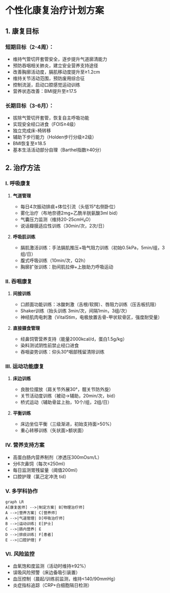 # 个性化康复治疗计划方案

## 1. 康复目标
### **短期目标（2-4周）：**
- 维持气管切开套管安全，逐步提升气道廓清能力
- 预防吞咽相关肺炎，建立安全营养支持途径
- 改善胸廓活动度，膈肌移动度提升至≥1.2cm
- 维持关节活动范围，预防废用综合征
- 控制流涎，启动口腔感觉运动训练
- 营养状态改善：BMI提升至≥17.5

### **长期目标（3-6月）：**
- 拔除气管切开套管，恢复自主呼吸功能
- 实现安全经口进食（FOIS≥4级）
- 独立完成床-椅转移
- 辅助下步行能力（Holden步行分级≥2级）
- BMI恢复至≥18.5
- 基本生活活动部分自理（Barthel指数≥40分）

## 2. 治疗方法
### Ⅰ. 呼吸康复
1. **气道管理**  
   - 每日4次振动排痰+体位引流（头低15°右侧卧位）  
   - 雾化治疗（布地奈德2mg+乙酰半胱氨酸3ml bid）  
   - 气囊压力监测（维持20-25cmH₂O）  
   - 说话瓣膜适应性训练（30min/次，2次/日）

2. **呼吸肌训练**  
   - 膈肌激活训练：手法膈肌推压+吸气阻力训练（初始0.5kPa，5min/组，3组/日）  
   - 腹式呼吸训练（10min/次，Q2h）  
   - 胸廓扩张训练：肋间肌拉伸+上肢助力呼吸运动  

### Ⅱ. 吞咽康复
1. **间接训练**  
   - 口颜面功能训练：冰酸刺激（舌根/软腭）、唇阻力训练（压舌板抗阻）  
   - Shaker训练（抬头训练 3min/次，间隔1min，3组/次）  
   - 神经肌肉电刺激（VitalStim，电极放置舌骨-甲状软骨区，强度耐受量）  

2. **直接摄食管理**  
   - 经鼻饲管营养支持（能量2000kcal/d，蛋白1.5g/kg）  
   - 染料测试阴性前禁止经口进食  
   - 吞咽姿势训练：仰头30°咽部残留清除训练  

### Ⅲ. 运动功能康复
1. **床边训练**  
   - 良肢位摆放（肩关节外展30°，髋关节防外旋）  
   - 关节活动度训练（被动→辅助，20min/次，bid）  
   - 桥式运动（辅助骨盆上抬，10个/组，2组/日）  

2. **平衡训练**  
   - 床边坐位平衡（三级渐进，初始支持面>50%）  
   - 重心转移训练（矢状面>额状面）  

### Ⅳ. 营养支持方案
- 高蛋白肠内营养制剂（渗透压300mOsm/L）  
- 分6次鼻饲（每次≤250ml）  
- 每日监测胃残留量（阈值200ml）  
- 口腔护理（氯己定冲洗 tid）  

### Ⅴ. 多学科协作
```mermaid
graph LR
A[康复医师] -->|制定方案| B[物理治疗师]
A -->|营养方案| C[营养师]
A -->|气道管理| D[呼吸治疗师]
B -->|运动训练| E[护士]
C -->|肠内营养| E
D -->|排痰训练| F[患者]
E -->|口腔护理| F
```

### Ⅵ. 风险监控
- 血氧饱和度监测（活动时维持≥92%）  
- 误吸风险预警（床边备吸引装置）  
- 血压控制（晨起/训练前监测，维持<140/90mmHg）  
- 炎症指标追踪（CRP+白细胞隔日检测）  
